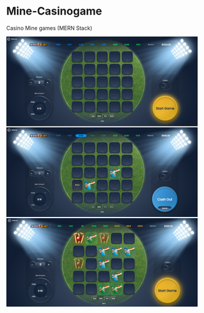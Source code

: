 # Mine-Casinogame
 Casino Mine games (MERN Stack)
 
<img  src="./mine1.png" />
<img  src="./mine2.png" />
<img  src="./mine3.png" />
